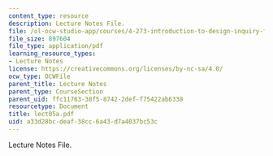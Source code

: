 ```yaml
---
content_type: resource
description: Lecture Notes File.
file: /ol-ocw-studio-app/courses/4-273-introduction-to-design-inquiry-fall-2004/a33d28bcdeaf38cc6a43d7a4037bc53c_lect05a.pdf
file_size: 897604
file_type: application/pdf
learning_resource_types:
- Lecture Notes
license: https://creativecommons.org/licenses/by-nc-sa/4.0/
ocw_type: OCWFile
parent_title: Lecture Notes
parent_type: CourseSection
parent_uid: ffc11763-38f5-8742-2def-f75422ab6338
resourcetype: Document
title: lect05a.pdf
uid: a33d28bc-deaf-38cc-6a43-d7a4037bc53c
---
```

Lecture Notes File.